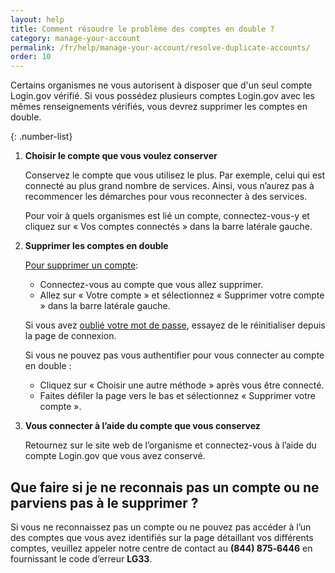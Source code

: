 ```yaml
---
layout: help
title: Comment résoudre le problème des comptes en double ?
category: manage-your-account
permalink: /fr/help/manage-your-account/resolve-duplicate-accounts/
order: 10
---
```


Certains organismes ne vous autorisent à disposer que d'un seul compte Login.gov vérifié. Si vous possédez plusieurs comptes Login.gov avec les mêmes renseignements vérifiés, vous devrez supprimer les comptes en double.

{: .number-list}
1. **Choisir le compte que vous voulez conserver**

    Conservez le compte que vous utilisez le plus. Par exemple, celui qui est connecté au plus grand nombre de services. Ainsi, vous n’aurez pas à recommencer les démarches pour vous reconnecter à des services.

    Pour voir à quels organismes est lié un compte, connectez-vous-y et cliquez sur « Vos comptes connectés » dans la barre latérale gauche.

2. **Supprimer les comptes en double**

    [Pour supprimer un compte](/fr/help/manage-your-account/delete-your-account/):
    * Connectez-vous au compte que vous allez supprimer.
    * Allez sur « Votre compte » et sélectionnez « Supprimer votre compte » dans la barre latérale gauche.

    Si vous avez [oublié votre mot de passe](/fr/help/trouble-signing-in/forgot-your-password/), essayez de le réinitialiser depuis la page de connexion.

    Si vous ne pouvez pas vous authentifier pour vous connecter au compte en double :
    * Cliquez sur « Choisir une autre méthode » après vous être connecté.
    * Faites défiler la page vers le bas et sélectionnez « Supprimer votre compte ».

3. **Vous connecter à l’aide du compte que vous conservez**

    Retournez sur le site web de l’organisme et connectez-vous à l’aide du compte Login.gov que vous avez conservé.


## Que faire si je ne reconnais pas un compte ou ne parviens pas à le supprimer ?

Si vous ne reconnaissez pas un compte ou ne pouvez pas accéder à l’un des comptes que vous avez identifiés sur la page détaillant vos différents comptes, veuillez appeler notre centre de contact au **(844)&nbsp;875&#8209;6446** en fournissant le code d’erreur **LG33**.
